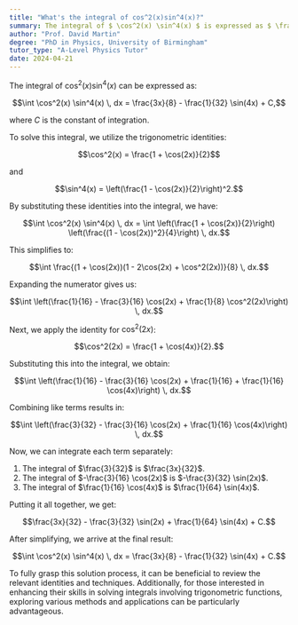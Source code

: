 ```yaml
---
title: "What's the integral of cos^2(x)sin^4(x)?"
summary: The integral of $ \cos^2(x) \sin^4(x) $ is expressed as $ \frac{3x}{8} - \frac{1}{32} \sin(4x) + C $, highlighting the relationship between trigonometric functions and their integrals.
author: "Prof. David Martin"
degree: "PhD in Physics, University of Birmingham"
tutor_type: "A-Level Physics Tutor"
date: 2024-04-21
---
```


The integral of $\cos^2(x) \sin^4(x)$ can be expressed as:

$$\int \cos^2(x) \sin^4(x) \, dx = \frac{3x}{8} - \frac{1}{32} \sin(4x) + C,$$

where $C$ is the constant of integration.

To solve this integral, we utilize the trigonometric identities:

$$\cos^2(x) = \frac{1 + \cos(2x)}{2}$$ 

and 

$$\sin^4(x) = \left(\frac{1 - \cos(2x)}{2}\right)^2.$$

By substituting these identities into the integral, we have:

$$\int \cos^2(x) \sin^4(x) \, dx = \int \left(\frac{1 + \cos(2x)}{2}\right) \left(\frac{(1 - \cos(2x))^2}{4}\right) \, dx.$$

This simplifies to:

$$\int \frac{(1 + \cos(2x))(1 - 2\cos(2x) + \cos^2(2x))}{8} \, dx.$$

Expanding the numerator gives us:

$$\int \left(\frac{1}{16} - \frac{3}{16} \cos(2x) + \frac{1}{8} \cos^2(2x)\right) \, dx.$$

Next, we apply the identity for $\cos^2(2x)$:

$$\cos^2(2x) = \frac{1 + \cos(4x)}{2}.$$

Substituting this into the integral, we obtain:

$$\int \left(\frac{1}{16} - \frac{3}{16} \cos(2x) + \frac{1}{16} + \frac{1}{16} \cos(4x)\right) \, dx.$$

Combining like terms results in:

$$\int \left(\frac{3}{32} - \frac{3}{16} \cos(2x) + \frac{1}{16} \cos(4x)\right) \, dx.$$

Now, we can integrate each term separately:

1. The integral of $\frac{3}{32}$ is $\frac{3x}{32}$.
2. The integral of $-\frac{3}{16} \cos(2x)$ is $-\frac{3}{32} \sin(2x)$.
3. The integral of $\frac{1}{16} \cos(4x)$ is $\frac{1}{64} \sin(4x)$.

Putting it all together, we get:

$$\frac{3x}{32} - \frac{3}{32} \sin(2x) + \frac{1}{64} \sin(4x) + C.$$

After simplifying, we arrive at the final result:

$$\int \cos^2(x) \sin^4(x) \, dx = \frac{3x}{8} - \frac{1}{32} \sin(4x) + C.$$

To fully grasp this solution process, it can be beneficial to review the relevant identities and techniques. Additionally, for those interested in enhancing their skills in solving integrals involving trigonometric functions, exploring various methods and applications can be particularly advantageous.
    